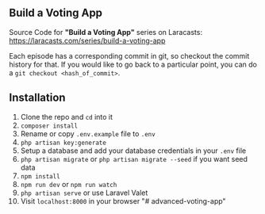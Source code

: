 ## Build a Voting App

Source Code for **"Build a Voting App"** series on Laracasts: https://laracasts.com/series/build-a-voting-app

Each episode has a corresponding commit in git, so checkout the commit history for that. If you would like to go back to a particular point, you can do a `git checkout <hash_of_commit>`.

## Installation

1. Clone the repo and `cd` into it
1. `composer install`
1. Rename or copy `.env.example` file to `.env`
1. `php artisan key:generate`
1. Setup a database and add your database credentials in your `.env` file
1. `php artisan migrate` or `php artisan migrate --seed` if you want seed data
1. `npm install`
1. `npm run dev` or `npm run watch`
1. `php artisan serve` or use Laravel Valet
1. Visit `localhost:8000` in your browser
"# advanced-voting-app" 
